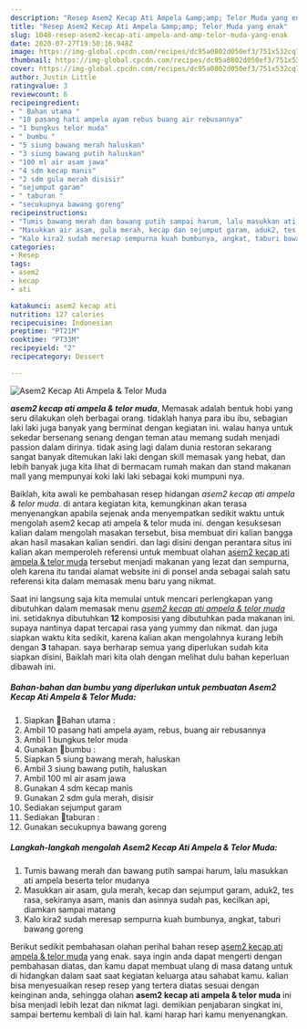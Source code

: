 ```yaml
---
description: "Resep Asem2 Kecap Ati Ampela &amp;amp; Telor Muda yang enak"
title: "Resep Asem2 Kecap Ati Ampela &amp;amp; Telor Muda yang enak"
slug: 1048-resep-asem2-kecap-ati-ampela-and-amp-telor-muda-yang-enak
date: 2020-07-27T19:50:16.948Z
image: https://img-global.cpcdn.com/recipes/dc95a0802d050ef3/751x532cq70/asem2-kecap-ati-ampela-telor-muda-foto-resep-utama.jpg
thumbnail: https://img-global.cpcdn.com/recipes/dc95a0802d050ef3/751x532cq70/asem2-kecap-ati-ampela-telor-muda-foto-resep-utama.jpg
cover: https://img-global.cpcdn.com/recipes/dc95a0802d050ef3/751x532cq70/asem2-kecap-ati-ampela-telor-muda-foto-resep-utama.jpg
author: Justin Little
ratingvalue: 3
reviewcount: 6
recipeingredient:
- " Bahan utama "
- "10 pasang hati ampela ayam rebus buang air rebusannya"
- "1 bungkus telor muda"
- " bumbu "
- "5 siung bawang merah haluskan"
- "3 siung bawang putih haluskan"
- "100 ml air asam jawa"
- "4 sdm kecap manis"
- "2 sdm gula merah disisir"
- "sejumput garam"
- " taburan "
- "secukupnya bawang goreng"
recipeinstructions:
- "Tumis bawang merah dan bawang putih sampai harum, lalu masukkan ati ampela beserta telor mudanya"
- "Masukkan air asam, gula merah, kecap dan sejumput garam, aduk2, tes rasa, sekiranya asam, manis dan asinnya sudah pas, kecilkan api, diamkan sampai matang"
- "Kalo kira2 sudah meresap sempurna kuah bumbunya, angkat, taburi bawang goreng"
categories:
- Resep
tags:
- asem2
- kecap
- ati

katakunci: asem2 kecap ati 
nutrition: 127 calories
recipecuisine: Indonesian
preptime: "PT21M"
cooktime: "PT33M"
recipeyield: "2"
recipecategory: Dessert

---
```



![Asem2 Kecap Ati Ampela &amp; Telor Muda](https://img-global.cpcdn.com/recipes/dc95a0802d050ef3/751x532cq70/asem2-kecap-ati-ampela-telor-muda-foto-resep-utama.jpg)

<b><i>asem2 kecap ati ampela &amp; telor muda</i></b>, Memasak adalah bentuk hobi yang seru dilakukan oleh berbagai orang. tidaklah hanya para ibu ibu, sebagian laki laki juga banyak yang berminat dengan kegiatan ini. walau hanya untuk sekedar bersenang senang dengan teman atau memang sudah menjadi passion dalam dirinya. tidak asing lagi dalam dunia restoran sekarang sangat banyak ditemukan laki laki dengan skill memasak yang hebat, dan lebih banyak juga kita lihat di bermacam rumah makan dan stand makanan mall yang mempunyai koki laki laki sebagai koki mumpuni nya.



Baiklah, kita awali ke pembahasan resep hidangan <i>asem2 kecap ati ampela &amp; telor muda</i>. di antara kegiatan kita, kemungkinan akan terasa menyenangkan apabila sejenak anda menyempatkan sedikit waktu untuk mengolah asem2 kecap ati ampela &amp; telor muda ini. dengan kesuksesan kalian dalam mengolah masakan tersebut, bisa membuat diri kalian bangga akan hasil masakan kalian sendiri. dan lagi disini dengan perantara situs ini kalian akan memperoleh referensi untuk membuat olahan <u>asem2 kecap ati ampela &amp; telor muda</u> tersebut menjadi makanan yang lezat dan sempurna, oleh karena itu tandai alamat website ini di ponsel anda sebagai salah satu referensi kita dalam memasak menu baru yang nikmat.


Saat ini langsung saja kita memulai untuk mencari perlengkapan yang dibutuhkan dalam memasak menu <u><i>asem2 kecap ati ampela &amp; telor muda</i></u> ini. setidaknya dibutuhkan <b>12</b> komposisi yang dibutuhkan pada makanan ini. supaya nantinya dapat tercapai rasa yang yummy dan nikmat. dan juga siapkan waktu kita sedikit, karena kalian akan mengolahnya kurang lebih dengan <b>3</b> tahapan. saya berharap semua yang diperlukan sudah kita siapkan disini, Baiklah mari kita olah dengan melihat dulu bahan keperluan dibawah ini.

<!--inarticleads1-->

##### Bahan-bahan dan bumbu yang diperlukan untuk pembuatan Asem2 Kecap Ati Ampela &amp; Telor Muda:

1. Siapkan  💙Bahan utama :
1. Ambil 10 pasang hati ampela ayam, rebus, buang air rebusannya
1. Ambil 1 bungkus telor muda
1. Gunakan  💚bumbu :
1. Siapkan 5 siung bawang merah, haluskan
1. Ambil 3 siung bawang putih, haluskan
1. Ambil 100 ml air asam jawa
1. Gunakan 4 sdm kecap manis
1. Gunakan 2 sdm gula merah, disisir
1. Sediakan sejumput garam
1. Sediakan  💜taburan :
1. Gunakan secukupnya bawang goreng




<!--inarticleads2-->

##### Langkah-langkah mengolah Asem2 Kecap Ati Ampela &amp; Telor Muda:

1. Tumis bawang merah dan bawang putih sampai harum, lalu masukkan ati ampela beserta telor mudanya
1. Masukkan air asam, gula merah, kecap dan sejumput garam, aduk2, tes rasa, sekiranya asam, manis dan asinnya sudah pas, kecilkan api, diamkan sampai matang
1. Kalo kira2 sudah meresap sempurna kuah bumbunya, angkat, taburi bawang goreng




Berikut sedikit pembahasan olahan perihal bahan resep <u>asem2 kecap ati ampela &amp; telor muda</u> yang enak. saya ingin anda dapat mengerti dengan pembahasan diatas, dan kamu dapat membuat ulang di masa datang untuk di hidangkan dalam saat saat kegiatan keluarga atau sahabat kamu. kalian bisa menyesuaikan resep resep yang tertera diatas sesuai dengan keinginan anda, sehingga olahan <b>asem2 kecap ati ampela &amp; telor muda</b> ini bisa menjadi lebih lezat dan nikmat lagi. demikian penjabaran singkat ini, sampai bertemu kembali di lain hal. kami harap hari kamu menyenangkan.
